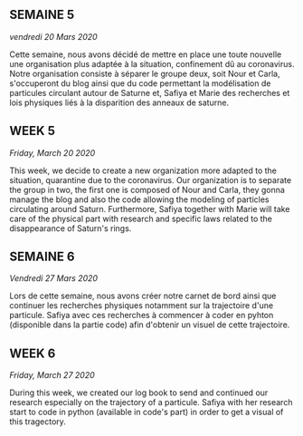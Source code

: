 ## SEMAINE 5
_vendredi 20 Mars 2020_
       
Cette semaine, nous avons décidé de mettre en place une toute nouvelle une organisation plus adaptée à la situation, confinement dû au coronavirus. Notre organisation consiste à séparer le groupe deux, soit Nour et Carla, s'occuperont du blog ainsi que du code permettant la modélisation de particules circulant autour de Saturne et, Safiya et Marie des recherches et lois physiques liés à la disparition des anneaux de saturne.
	
        
## WEEK 5
_Friday, March 20 2020_
                              
This week, we decide to create a new organization more adapted to the situation, quarantine due to the coronavirus. Our organization is to separate the group in two, the first one is composed of  Nour and Carla, they gonna manage the blog and also the code allowing the modeling of particles circulating around Saturn. Furthermore, Safiya together with Marie will take care of the physical part with research and specific laws related to the disappearance of Saturn's rings.




## SEMAINE 6
_Vendredi 27 Mars 2020_
  
  Lors de cette semaine, nous avons créer notre carnet de bord ainsi que continuer les recherches physiques notamment sur la trajectoire d'une particule. Safiya avec ces recherches à commencer à coder en pyhton (disponible dans la partie code) afin d'obtenir un visuel de cette trajectoire. 


## WEEK 6
_Friday, March 27 2020_
  
  During this week, we created our log book to send and continued our research especially on the trajectory of a particule. Safiya with her research start to code in python (available in code's part) in order to get a visual of this tragectory.
